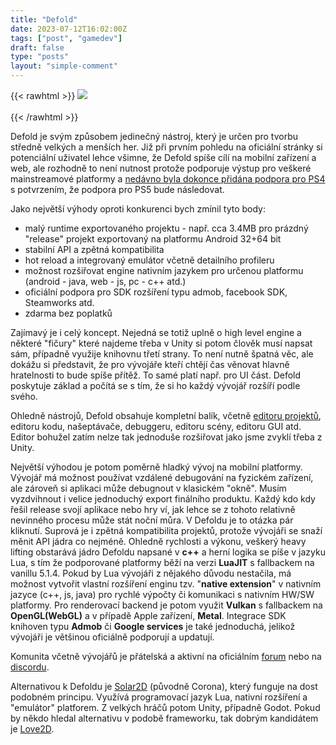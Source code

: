 ```yaml
---
title: "Defold"
date: 2023-07-12T16:02:00Z
tags: ["post", "gamedev"]
draft: false
type: "posts"
layout: "simple-comment"
---
```



{{< rawhtml >}}
    <img src="/logos/defold_logo.png" class="mx-auto d-block"></img>
    <br/>
    <br/>
{{< /rawhtml >}}

Defold je svým způsobem jedinečný nástroj, který je určen pro tvorbu středně velkých a menších her. Již při prvním pohledu na oficiální stránky si potenciální uživatel lehce všimne, že Defold spíše cílí na mobilní zařízení a web, ale rozhodně to není nutnost protože podporuje výstup pro veškeré mainstreamové platformy a [nedávno byla dokonce přidána podpora pro PS4](https://forum.defold.com/t/defold-adds-support-for-sony-playstation-4/73490) s potvrzením, že podpora pro PS5 bude následovat.

Jako největší výhody oproti konkurenci bych zmínil tyto body:
- malý runtime exportovaného projektu - např. cca 3.4MB pro prázdný "release" projekt exportovaný na platformu Android 32+64 bit
- stabilní API a zpětná kompatibilita
- hot reload a integrovaný emulátor včetně detailního profileru
- možnost rozšiřovat engine nativním jazykem pro určenou platformu (android - java, web - js, pc - c++ atd.)
- oficiální podpora pro SDK rozšíření typu admob, facebook SDK, Steamworks atd.
- zdarma bez poplatků

Zajímavý je i celý koncept. Nejedná se totiž uplně o high level engine a některé "fičury" které najdeme třeba v Unity si potom člověk musí napsat sám, případně využije knihovnu třetí strany. To není nutně špatná věc, ale dokážu si představit, že pro vývojáře kteří chtějí čas věnovat hlavně hratelnosti to bude spíše přítěž. To samé platí např. pro UI část. Defold poskytuje základ a počítá se s tím, že si ho každý vývojář rozšíří podle svého.

Ohledně nástrojů, Defold obsahuje kompletní balík, včetně [editoru projektů](https://defold.com/manuals/editor/), editoru kodu, našeptávače, debuggeru, editoru scény, editoru GUI atd. Editor bohužel zatím nelze tak jednoduše rozšiřovat jako jsme zvyklí třeba z Unity.

Největší výhodou je potom poměrně hladký vývoj na mobilní platformy. Vývojář má možnost používat vzdálené debugování na fyzickém zařízení, ale zároveň si aplikaci může debugnout v klasickém "okně". Musím vyzdvihnout i velice jednoduchý export finálního produktu. Každý kdo kdy řešil release svojí aplikace nebo hry ví, jak lehce se z tohoto relativně nevinného procesu může stát noční můra. V Defoldu je to otázka pár kliknutí. Suprová je i zpětná kompatibilita projektů, protože vývojáři se snaží měnit API jádra co nejméně. Ohledně rychlosti a výkonu, veškerý heavy lifting obstarává jádro Defoldu napsané v **c++** a herní logika se píše v jazyku Lua, s tím že podporované platformy běží na verzi **LuaJIT** s fallbackem na vanillu 5.1.4. Pokud by Lua vývojáři z nějakého důvodu nestačila, má možnost vytvořit vlastní rozšíření enginu tzv. "**native extension**" v nativním jazyce (c++, js, java) pro rychlé výpočty či komunikaci s nativním HW/SW platformy. Pro renderovací backend je potom využit **Vulkan** s fallbackem na **OpenGL(WebGL)** a v případě Apple zařízení, **Metal**. Integrace SDK knihoven typu **Admob** či **Google services** je také jednoduchá, jelikož vývojáři je většinou oficiálně podporují a updatují. 

Komunita včetně vývojářů je přátelská a aktivní na oficiálním [forum](https://forum.defold.com/) nebo na [discordu](https://defold.com/discord/).

Alternativou k Defoldu je [Solar2D](https://solar2d.com/) (původně Corona), který funguje na dost podobném principu. Využívá programovací jazyk Lua, nativní rozšíření a "emulátor" platforem. Z velkých hráčů potom Unity, případně Godot. Pokud by někdo hledal alternativu v podobě frameworku, tak dobrým kandidátem je [Love2D](https://love2d.org/).
